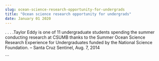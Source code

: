```yaml
---
slug: ocean-science-research-opportunity-for-undergrads
title: "Ocean science research opportunity for undergrads"
date: January 01 2020
---
```


 
<p>
  . . . .Taylor Eddy is one of 11 undergraduate students spending the summer
  conducting research at CSUMB thanks to the Summer Ocean Science Research
  Experience for Undergraduates funded by the National Science Foundation. –
  Santa Cruz Sentinel, Aug. 7, 2014
</p>
```
